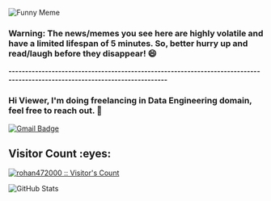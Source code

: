 ![Funny Meme](https://i.redd.it/0m0kkf5flrta1.jpg?width=100&height=100)

































































































































### Warning: The news/memes you see here are highly volatile and have a limited lifespan of 5 minutes. So, better hurry up and read/laugh before they disappear! 😄

**----------------------------------------------------------------------------------------------------------------------------**

### Hi Viewer, I'm doing freelancing in Data Engineering domain, feel free to reach out. 👋
[![Gmail Badge](https://img.shields.io/badge/-anand00rohan@gmail.com-c14438?style=flat&logo=Gmail&logoColor=white&link=mailto:rizsyad@gmail.com)](mailto:anand00rohan@gmail.com)
<!-- [![Github Badge](https://img.shields.io/badge/-rohan472000-grey?style=flat&logo=github&logoColor=white&link=https://github.com/rohan472000/)](https://www.github.com/rohan472000/) -->

<!-- <p align='left'>Open to contribute and learn</p> -->

<!-- <h2>My Github Stats</h2> -->

<h2>Visitor Count :eyes:</h2>
<p>
    <a href="https://github.com/rohan472000">
        <img src="https://profile-counter.glitch.me/{rohan472000}/count.svg" alt="rohan472000 :: Visitor's Count" />
    </a>
</p>

![GitHub Stats](https://github-readme-stats.vercel.app/api?username=rohan472000&theme=radical)
<!--
**rohan472000/rohan472000** is a ✨ _special_ ✨ repository because its `README.md` (this file) appears on your GitHub profile.

Here are some ideas to get you started:

- 🔭 I’m currently working on ...
- 🌱 I’m currently learning ...
- 👯 I’m looking to collaborate on ...
- 🤔 I’m looking for help with ...
- 💬 Ask me about ...
- 📫 How to reach me: ...
- 😄 Pronouns: ...
- ⚡ Fun fact: ...
-->



